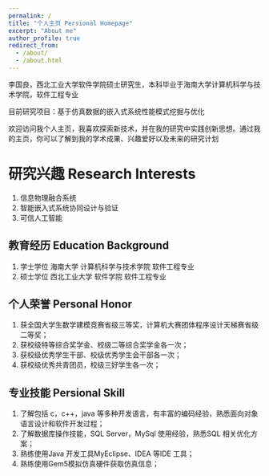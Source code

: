 ```yaml
---
permalink: /
title: "个人主页 Persional Homepage"
excerpt: "About me"
author_profile: true
redirect_from: 
  - /about/
  - /about.html
---
```


李国良，西北工业大学软件学院硕士研究生，本科毕业于海南大学计算机科学与技术学院，软件工程专业

目前研究项目：基于仿真数据的嵌入式系统性能模式挖掘与优化

欢迎访问我个人主页，我喜欢探索新技术，并在我的研究中实践创新思想。通过我的主页，你可以了解到我的学术成果、兴趣爱好以及未来的研究计划

研究兴趣 Research Interests
======
1. 信息物理融合系统
1. 智能嵌入式系统协同设计与验证
1. 可信人工智能

教育经历 Education Background
------
1. 学士学位 海南大学 计算机科学与技术学院 软件工程专业
2. 硕士学位 西北工业大学 软件学院 软件工程专业

个人荣誉 Personal Honor
------
1. 获全国大学生数学建模竞赛省级三等奖，计算机大赛团体程序设计天梯赛省级二等奖；
2. 获校级特等综合奖学金、校级二等综合奖学金各一次；
3. 获校级优秀学生干部、校级优秀学生会干部各一次；
4. 获校级优秀共青团员，校级三好学生各一次；

专业技能 Persional Skill
------
1. 了解包括 c，c++，java 等多种开发语言，有丰富的编码经验，熟悉面向对象语言设计和软件开发过程；
2. 了解数据库操作技能，SQL Server，MySql 使用经验，熟悉SQL 相关优化方案；
3. 熟练使用Java 开发工具MyEclipse、IDEA 等IDE 工具；
4. 熟练使用Gem5模拟仿真硬件获取仿真信息；
